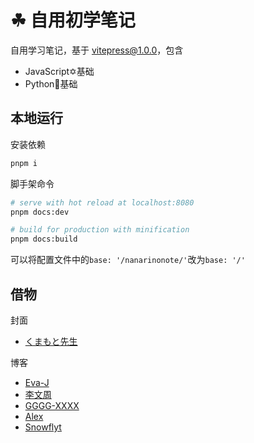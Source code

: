 # ☘ 自用初学笔记

自用学习笔记，基于 vitepress@1.0.0，包含

- JavaScript✡️基础
- Python🐍基础


## 本地运行

安装依赖

```bash
pnpm i
```

脚手架命令

```bash
# serve with hot reload at localhost:8080
pnpm docs:dev

# build for production with minification
pnpm docs:build
```

可以将配置文件中的`base: '/nanarinonote/'`改为`base: '/'` 


## 借物

封面
- [くまもと先生](https://twitter.com/skmmt3?s=20&t=ltroPB3CFkNcqhtvoZvyRw)

博客
- [Eva-J](https://www.cnblogs.com/Eva-J/p/7277026.html)
- [李文周](https://www.cnblogs.com/liwenzhou/p/9959979.html)
- [GGGG-XXXX](https://www.cnblogs.com/GGGG-XXXX/p/9564651.html)
- [Alex](https://www.cnblogs.com/alex3714/articles/5760582.html)
- [Snowflyt](https://www.zhihu.com/people/wo-mo-mo-kan-ni-zhuang-bi)
